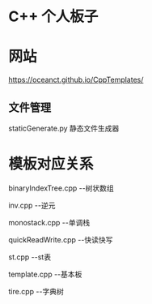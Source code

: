 # C++ 个人板子

# 网站

https://oceanct.github.io/CppTemplates/

## 文件管理

staticGenerate.py 静态文件生成器

# 模板对应关系

binaryIndexTree.cpp --树状数组

inv.cpp --逆元

monostack.cpp --单调栈

quickReadWrite.cpp --快读快写

st.cpp --st表

template.cpp --基本板

tire.cpp --字典树

